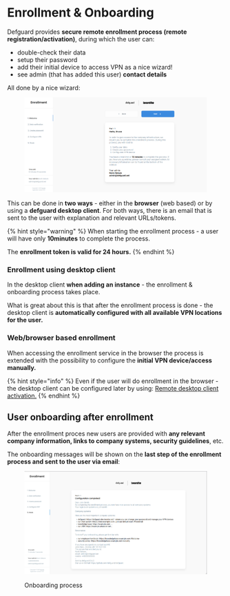 # Enrollment & Onboarding

Defguard provides **secure remote enrollment process (remote registration/activation)**, during which the user can:

* double-check their data
* setup their password
* add their initial device to access VPN as a nice wizard!
* see admin (that has added this user) **contact details**

All done by a nice wizard:

<figure><img src="https://github.com/DefGuard/docs/raw/docs/releases/0.7/enrollment.png?raw=true" alt=""><figcaption></figcaption></figure>

This can be done in **two ways** - either in the **browser** (web based) or by using a **defguard desktop client**. For both ways, there is an email that is sent to the user with explanation and relevant URLs/tokens.

{% hint style="warning" %}
When starting the enrollment process - a user will have only **10minutes** to complete the process.

The **enrollment token is valid for 24 hours.**
{% endhint %}

### Enrollment using desktop client

In the desktop client **when adding an instance** - the enrollment & onboarding process takes place.

What is great about this is that after the enrollment process is done - the desktop client is **automatically configured with all available VPN locations for the user.**

### **Web/browser based enrollment**

When accessing the enrollment service in the browser the process is extended with the possibility to configure the **initial VPN device/access manually.**

{% hint style="info" %}
Even if the user will do enrollment in the browser - the desktop client can be configured later by using: [Remote desktop client activation.](remote-desktop-activation.md)
{% endhint %}

## User onboarding after enrollment

After the enrollment proces new users are provided with **any relevant company information, links to company systems, security guidelines**, etc.

The onboarding messages will be shown on the **last step of the enrollment process and sent to the user via email**:

<figure><img src="https://github.com/DefGuard/docs/raw/docs/releases/0.7/enrollment_msg.png?raw=true" alt=""><figcaption><p>Onboarding process</p></figcaption></figure>
